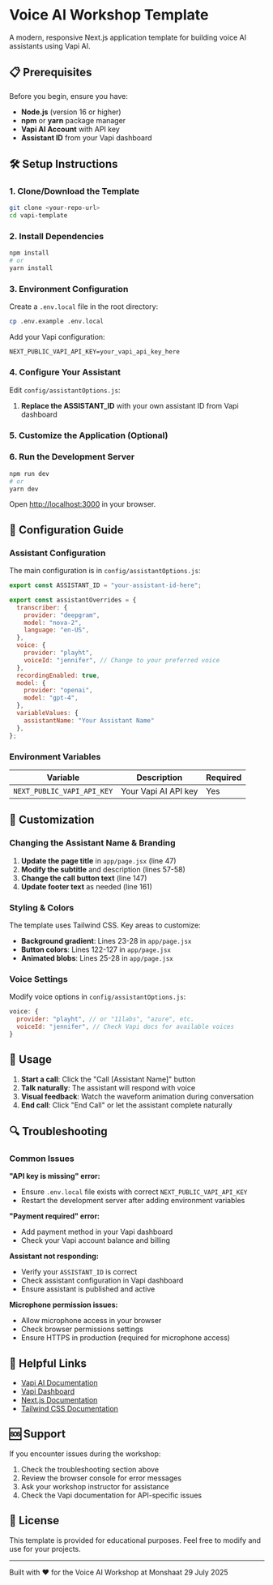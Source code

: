# Voice AI Workshop Template

A modern, responsive Next.js application template for building voice AI assistants using Vapi AI.


## 📋 Prerequisites

Before you begin, ensure you have:

- **Node.js** (version 16 or higher)
- **npm** or **yarn** package manager
- **Vapi AI Account** with API key
- **Assistant ID** from your Vapi dashboard

## 🛠️ Setup Instructions

### 1. Clone/Download the Template

```bash
git clone <your-repo-url>
cd vapi-template
```

### 2. Install Dependencies

```bash
npm install
# or
yarn install
```

### 3. Environment Configuration

Create a `.env.local` file in the root directory:

```bash
cp .env.example .env.local
```

Add your Vapi configuration:

```env
NEXT_PUBLIC_VAPI_API_KEY=your_vapi_api_key_here
```

### 4. Configure Your Assistant

Edit `config/assistantOptions.js`:

1. **Replace the ASSISTANT_ID** with your own assistant ID from Vapi dashboard

### 5. Customize the Application (Optional)

### 6. Run the Development Server

```bash
npm run dev
# or
yarn dev
```

Open [http://localhost:3000](http://localhost:3000) in your browser.

## 🔧 Configuration Guide

### Assistant Configuration

The main configuration is in `config/assistantOptions.js`:

```javascript
export const ASSISTANT_ID = "your-assistant-id-here";

export const assistantOverrides = {
  transcriber: {
    provider: "deepgram",
    model: "nova-2",
    language: "en-US",
  },
  voice: {
    provider: "playht",
    voiceId: "jennifer", // Change to your preferred voice
  },
  recordingEnabled: true,
  model: {
    provider: "openai",
    model: "gpt-4",
  },
  variableValues: {
    assistantName: "Your Assistant Name"
  },
};
```

### Environment Variables

| Variable | Description | Required |
|----------|-------------|----------|
| `NEXT_PUBLIC_VAPI_API_KEY` | Your Vapi AI API key | Yes |

## 🎨 Customization

### Changing the Assistant Name & Branding

1. **Update the page title** in `app/page.jsx` (line 47)
2. **Modify the subtitle** and description (lines 57-58)
3. **Change the call button text** (line 147)
4. **Update footer text** as needed (line 161)

### Styling & Colors

The template uses Tailwind CSS. Key areas to customize:

- **Background gradient**: Lines 23-28 in `app/page.jsx`
- **Button colors**: Lines 122-127 in `app/page.jsx`
- **Animated blobs**: Lines 25-28 in `app/page.jsx`

### Voice Settings

Modify voice options in `config/assistantOptions.js`:

```javascript
voice: {
  provider: "playht", // or "11labs", "azure", etc.
  voiceId: "jennifer", // Check Vapi docs for available voices
}
```

## 📱 Usage

1. **Start a call**: Click the "Call [Assistant Name]" button
2. **Talk naturally**: The assistant will respond with voice
3. **Visual feedback**: Watch the waveform animation during conversation
4. **End call**: Click "End Call" or let the assistant complete naturally

## 🔍 Troubleshooting

### Common Issues

**"API key is missing" error:**
- Ensure `.env.local` file exists with correct `NEXT_PUBLIC_VAPI_API_KEY`
- Restart the development server after adding environment variables

**"Payment required" error:**
- Add payment method in your Vapi dashboard
- Check your Vapi account balance and billing

**Assistant not responding:**
- Verify your `ASSISTANT_ID` is correct
- Check assistant configuration in Vapi dashboard
- Ensure assistant is published and active

**Microphone permission issues:**
- Allow microphone access in your browser
- Check browser permissions settings
- Ensure HTTPS in production (required for microphone access)

## 🔗 Helpful Links

- [Vapi AI Documentation](https://docs.vapi.ai/)
- [Vapi Dashboard](https://dashboard.vapi.ai/)
- [Next.js Documentation](https://nextjs.org/docs)
- [Tailwind CSS Documentation](https://tailwindcss.com/docs)

## 🆘 Support

If you encounter issues during the workshop:

1. Check the troubleshooting section above
2. Review the browser console for error messages
3. Ask your workshop instructor for assistance
4. Check the Vapi documentation for API-specific issues

## 📄 License

This template is provided for educational purposes. Feel free to modify and use for your projects.

---

Built with ❤️ for the Voice AI Workshop at Monshaat 29 July 2025